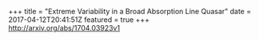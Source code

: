 +++
title = "Extreme Variability in a Broad Absorption Line Quasar"
date = 2017-04-12T20:41:51Z
featured = true
+++
http://arxiv.org/abs/1704.03923v1